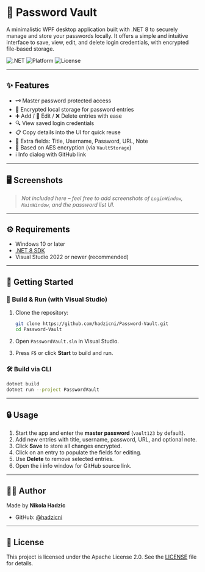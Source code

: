 # 🔐 Password Vault

A minimalistic WPF desktop application built with .NET 8 to securely manage and store your passwords locally. It offers a simple and intuitive interface to save, view, edit, and delete login credentials, with encrypted file-based storage.

![.NET](https://img.shields.io/badge/.NET-8.0-blueviolet?logo=dotnet)
![Platform](https://img.shields.io/badge/platform-Windows-lightgrey)
![License](https://img.shields.io/badge/license-Apache--2.0-blue)

---

## ✨ Features

- 🗝️ Master password protected access
- 💾 Encrypted local storage for password entries
- ➕ Add / 📝 Edit / ❌ Delete entries with ease
- 🔍 View saved login credentials
- 📋 Copy details into the UI for quick reuse
- 🪪 Extra fields: Title, Username, Password, URL, Note
- 🔐 Based on AES encryption (via `VaultStorage`)
- ℹ️ Info dialog with GitHub link

---
## 🖥️ Screenshots

> _Not included here – feel free to add screenshots of `LoginWindow`, `MainWindow`, and the password list UI._

---

## ⚙️ Requirements

- Windows 10 or later
- [.NET 8 SDK](https://dotnet.microsoft.com/en-us/download/dotnet/8.0)
- Visual Studio 2022 or newer (recommended)

---

## 🚀 Getting Started

### 🔧 Build & Run (with Visual Studio)

1. Clone the repository:
   ```bash
   git clone https://github.com/hadzicni/Password-Vault.git
   cd Password-Vault
   ```

2. Open `PasswordVault.sln` in Visual Studio.

3. Press `F5` or click **Start** to build and run.
   
### 🛠️ Build via CLI

```bash
dotnet build
dotnet run --project PasswordVault
```

---

## 🔒 Usage

1. Start the app and enter the **master password** (`vault123` by default).
2. Add new entries with title, username, password, URL, and optional note.
3. Click **Save** to store all changes encrypted.
4. Click on an entry to populate the fields for editing.
5. Use **Delete** to remove selected entries.
6. Open the ℹ️ info window for GitHub source link.

---

## 👨‍💻 Author

Made by **Nikola Hadzic**

- GitHub: [@hadzicni](https://github.com/hadzicni)

---

## 📄 License

This project is licensed under the Apache License 2.0. See the [LICENSE](./LICENSE) file for details.


